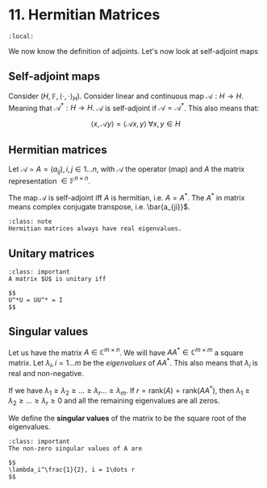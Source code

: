 # 11. Hermitian Matrices
```{contents}
:local:
```

We now know the definition of adjoints. Let's now look at self-adjoint maps

## Self-adjoint maps
Consider $(H, \mathbb{F}, \langle\cdot,\cdot\rangle _H)$. Consider linear and continuous map $\mathcal{A}:H \rightarrow H$. Meaning that $\mathcal{A}^*:H\rightarrow H$. $\mathcal{A}$ is self-adjoint if $\mathcal{A} = \mathcal{A}^*$. This also means that:

$$
\langle x, \mathcal{A}y \rangle = \langle \mathcal{A}x, y \rangle \; \forall x,y \in H
$$

## Hermitian matrices
Let $\mathcal{A} \simeq A = (a_{ij}), i, j \in 1\dots n$, with $\mathcal{A}$ the operator (map) and $A$ the matrix representation $\in \mathbb{F}^{n\times n}$.

The map $\mathcal{A}$ is self-adjoint iff $A$ is hermitian, i.e. $A = A^*$. The $A^*$ in matrix means complex conjugate transpose, i.e. \bar{a_{ji}}$.

```{admonition} Remark
:class: note
Hermitian matrices always have real eigenvalues.
```

## Unitary matrices
```{admonition} Definition: Unitary matrix
:class: important
A matrix $U$ is unitary iff

$$
U^*U = UU^* = I
$$
```

## Singular values
Let us have the matrix $A \in \mathbb{C}^{m\times n}$. We will have $AA^* \in \mathbb{C}^{m\times m}$ a square matrix. Let $\lambda_i , i=1\dots m$ be the *eigenvalues* of $AA^*$. This also means that $\lambda_i$ is real and non-negative.

If we have $\lambda_1 \ge \lambda_2 \ge \dots \ge \lambda_r \dots \ge \lambda_m$. If $r = \text{rank}(A) = \text{rank}(AA^*)$, then $\lambda_1 \ge \lambda_2 \ge \dots \ge \lambda_r \ge 0$ and all the remaining eigenvalues are all zeros.

We define the **singular values** of the matrix to be the square root of the eigenvalues.

```{admonition} Definition: Singular values
:class: important
The non-zero singular values of A are 

$$
\lambda_i^\frac{1}{2}, i = 1\dots r
$$
```
